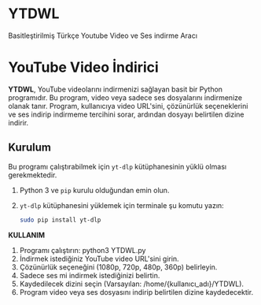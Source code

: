 # YTDWL
Basitleştirilmiş Türkçe Youtube Video ve Ses indirme Aracı
# YouTube Video İndirici

**YTDWL**, YouTube videolarını indirmenizi sağlayan basit bir Python programıdır. Bu program, video veya sadece ses dosyalarını indirmenize olanak tanır. Program, kullanıcıya video URL'sini, çözünürlük seçeneklerini ve ses indirip indirmeme tercihini sorar, ardından dosyayı belirtilen dizine indirir.

## Kurulum

Bu programı çalıştırabilmek için `yt-dlp` kütüphanesinin yüklü olması gerekmektedir.

1. Python 3 ve `pip` kurulu olduğundan emin olun.
2. `yt-dlp` kütüphanesini yüklemek için terminale şu komutu yazın:

   ```bash
   sudo pip install yt-dlp


**KULLANIM**
  1. Programı çalıştırın:
     python3 YTDWL.py
  2. İndirmek istediğiniz YouTube video URL'sini girin.
  3. Çözünürlük seçeneğini (1080p, 720p, 480p, 360p) belirleyin.
  4. Sadece ses mi indirmek istediğinizi belirtin.
  5. Kaydedilecek dizini seçin (Varsayılan: /home/{kullanıcı_adı}/YTDWL).
  6. Program video veya ses dosyasını indirip belirtilen dizine kaydedecektir.
